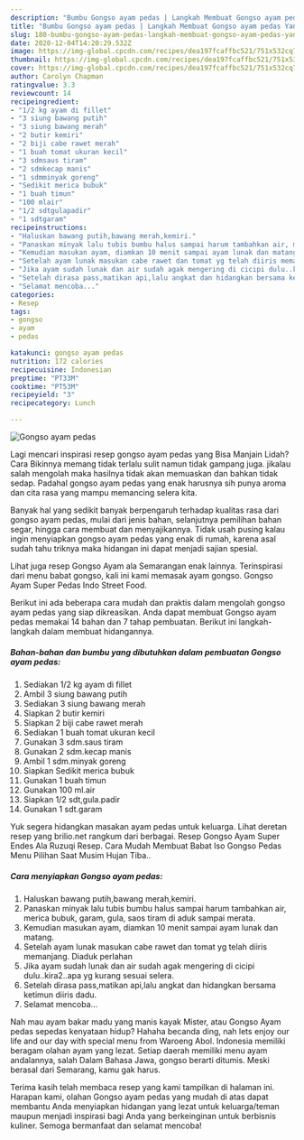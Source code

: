 ```yaml
---
description: "Bumbu Gongso ayam pedas | Langkah Membuat Gongso ayam pedas Yang Sempurna"
title: "Bumbu Gongso ayam pedas | Langkah Membuat Gongso ayam pedas Yang Sempurna"
slug: 180-bumbu-gongso-ayam-pedas-langkah-membuat-gongso-ayam-pedas-yang-sempurna
date: 2020-12-04T14:20:29.532Z
image: https://img-global.cpcdn.com/recipes/dea197fcaffbc521/751x532cq70/gongso-ayam-pedas-foto-resep-utama.jpg
thumbnail: https://img-global.cpcdn.com/recipes/dea197fcaffbc521/751x532cq70/gongso-ayam-pedas-foto-resep-utama.jpg
cover: https://img-global.cpcdn.com/recipes/dea197fcaffbc521/751x532cq70/gongso-ayam-pedas-foto-resep-utama.jpg
author: Carolyn Chapman
ratingvalue: 3.3
reviewcount: 14
recipeingredient:
- "1/2 kg ayam di fillet"
- "3 siung bawang putih"
- "3 siung bawang merah"
- "2 butir kemiri"
- "2 biji cabe rawet merah"
- "1 buah tomat ukuran kecil"
- "3 sdmsaus tiram"
- "2 sdmkecap manis"
- "1 sdmminyak goreng"
- "Sedikit merica bubuk"
- "1 buah timun"
- "100 mlair"
- "1/2 sdtgulapadir"
- "1 sdtgaram"
recipeinstructions:
- "Haluskan bawang putih,bawang merah,kemiri."
- "Panaskan minyak lalu tubis bumbu halus sampai harum tambahkan air, merica bubuk, garam, gula, saos tiram di aduk sampai merata."
- "Kemudian masukan ayam, diamkan 10 menit sampai ayam lunak dan matang."
- "Setelah ayam lunak masukan cabe rawet dan tomat yg telah diiris memanjang. Diaduk perlahan"
- "Jika ayam sudah lunak dan air sudah agak mengering di cicipi dulu..kira2..apa yg kurang sesuai selera."
- "Setelah dirasa pass,matikan api,lalu angkat dan hidangkan bersama ketimun diiris dadu."
- "Selamat mencoba..."
categories:
- Resep
tags:
- gongso
- ayam
- pedas

katakunci: gongso ayam pedas 
nutrition: 172 calories
recipecuisine: Indonesian
preptime: "PT33M"
cooktime: "PT53M"
recipeyield: "3"
recipecategory: Lunch

---
```



![Gongso ayam pedas](https://img-global.cpcdn.com/recipes/dea197fcaffbc521/751x532cq70/gongso-ayam-pedas-foto-resep-utama.jpg)

Lagi mencari inspirasi resep gongso ayam pedas yang Bisa Manjain Lidah? Cara Bikinnya memang tidak terlalu sulit namun tidak gampang juga. jikalau salah mengolah maka hasilnya tidak akan memuaskan dan bahkan tidak sedap. Padahal gongso ayam pedas yang enak harusnya sih punya aroma dan cita rasa yang mampu memancing selera kita.

Banyak hal yang sedikit banyak berpengaruh terhadap kualitas rasa dari gongso ayam pedas, mulai dari jenis bahan, selanjutnya pemilihan bahan segar, hingga cara membuat dan menyajikannya. Tidak usah pusing kalau ingin menyiapkan gongso ayam pedas yang enak di rumah, karena asal sudah tahu triknya maka hidangan ini dapat menjadi sajian spesial.

Lihat juga resep Gongso Ayam ala Semarangan enak lainnya. Terinspirasi dari menu babat gongso, kali ini kami memasak ayam gongso. Gongso Ayam Super Pedas Indo Street Food.


Berikut ini ada beberapa cara mudah dan praktis dalam mengolah gongso ayam pedas yang siap dikreasikan. Anda dapat membuat Gongso ayam pedas memakai 14 bahan dan 7 tahap pembuatan. Berikut ini langkah-langkah dalam membuat hidangannya.

<!--inarticleads1-->

##### Bahan-bahan dan bumbu yang dibutuhkan dalam pembuatan Gongso ayam pedas:

1. Sediakan 1/2 kg ayam di fillet
1. Ambil 3 siung bawang putih
1. Sediakan 3 siung bawang merah
1. Siapkan 2 butir kemiri
1. Siapkan 2 biji cabe rawet merah
1. Sediakan 1 buah tomat ukuran kecil
1. Gunakan 3 sdm.saus tiram
1. Gunakan 2 sdm.kecap manis
1. Ambil 1 sdm.minyak goreng
1. Siapkan Sedikit merica bubuk
1. Gunakan 1 buah timun
1. Gunakan 100 ml.air
1. Siapkan 1/2 sdt,gula.padir
1. Gunakan 1 sdt.garam


Yuk segera hidangkan masakan ayam pedas untuk keluarga. Lihat deretan resep yang brilio.net rangkum dari berbagai. Resep Gongso Ayam Super Endes Ala Ruzuqi Resep. Cara Mudah Membuat Babat Iso Gongso Pedas Menu Pilihan Saat Musim Hujan Tiba.. 

<!--inarticleads2-->

##### Cara menyiapkan Gongso ayam pedas:

1. Haluskan bawang putih,bawang merah,kemiri.
1. Panaskan minyak lalu tubis bumbu halus sampai harum tambahkan air, merica bubuk, garam, gula, saos tiram di aduk sampai merata.
1. Kemudian masukan ayam, diamkan 10 menit sampai ayam lunak dan matang.
1. Setelah ayam lunak masukan cabe rawet dan tomat yg telah diiris memanjang. Diaduk perlahan
1. Jika ayam sudah lunak dan air sudah agak mengering di cicipi dulu..kira2..apa yg kurang sesuai selera.
1. Setelah dirasa pass,matikan api,lalu angkat dan hidangkan bersama ketimun diiris dadu.
1. Selamat mencoba...


Nah mau ayam bakar madu yang manis kayak Mister, atau Gongso Ayam pedas sepedas kenyataan hidup? Hahaha becanda ding, nah lets enjoy our life and our day with special menu from Waroeng Abol. Indonesia memiliki beragam olahan ayam yang lezat. Setiap daerah memiliki menu ayam andalannya, salah Dalam Bahasa Jawa, gongso berarti ditumis. Meski berasal dari Semarang, kamu gak harus. 

Terima kasih telah membaca resep yang kami tampilkan di halaman ini. Harapan kami, olahan Gongso ayam pedas yang mudah di atas dapat membantu Anda menyiapkan hidangan yang lezat untuk keluarga/teman maupun menjadi inspirasi bagi Anda yang berkeinginan untuk berbisnis kuliner. Semoga bermanfaat dan selamat mencoba!
